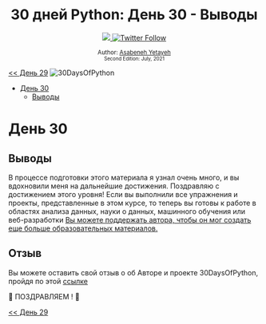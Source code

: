 <div align="center">

  <h1> 30 дней Python: День 30 - Выводы</h1>
  <a class="header-badge" target="_blank" href="https://www.linkedin.com/in/asabeneh/">
  <img src="https://img.shields.io/badge/style--5eba00.svg?label=LinkedIn&logo=linkedin&style=social">
  </a>
  <a class="header-badge" target="_blank" href="https://twitter.com/Asabeneh">
  <img alt="Twitter Follow" src="https://img.shields.io/twitter/follow/asabeneh?style=social">
  </a>

  
<sub>Author:
<a href="https://www.linkedin.com/in/asabeneh/" target="_blank">Asabeneh Yetayeh</a><br>
<small>Second Edition: July, 2021</small>
</sub>

</div>

[<< День 29](../29_Day_Building_API/29_building_API.md)
![30DaysOfPython](../images/30daysofpython.png)

- [День 30](#день-30)
  - [Выводы](#выводы)

# День 30


## Выводы

В процессе подготовки этого материала я узнал очень много, и вы вдохновили меня на дальнейшие достижения. Поздравляю с достижением этого уровня! Если вы выполнили все упражнения и проекты, представленные в этом курсе, то теперь вы готовы к работе в областях анализа данных, науки о данных, машинного обучения или веб-разработки
[Вы можете поддержать автора, чтобы он мог создать еще больше образовательных материалов.](https://www.paypal.com/paypalme/asabeneh)

## Отзыв
Вы можете оставить свой отзыв о об Авторе и проекте 30DaysOfPython, пройдя по этой [ссылке](https://testimonial-vdzd.onrender.com/)


🎉 ПОЗДРАВЛЯЕМ ! 🎉

[<< День 29](../29_Day_Building_API/29_building_API.md)
